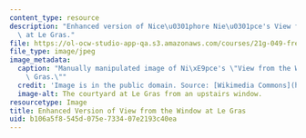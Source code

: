 ```yaml
---
content_type: resource
description: "Enhanced version of Nice\u0301phore Nie\u0301pce's View from the Window\
  \ at Le Gras."
file: https://ol-ocw-studio-app-qa.s3.amazonaws.com/courses/21g-049-french-photography-spring-2017/b106a5f8545d075e733407e2193c40ea_3.Niepce_2.jpg
file_type: image/jpeg
image_metadata:
  caption: "Manually manipulated image of Ni\xE9pce's \"View from the Window at Le\
    \ Gras.\""
  credit: 'Image is in the public domain. Source: [Wikimedia Commons](https://en.wikipedia.org/wiki/Nic%C3%A9phore_Ni%C3%A9pce#/media/File:View_from_the_Window_at_Le_Gras,_Joseph_Nic%C3%A9phore_Ni%C3%A9pce.jpg).'
  image-alt: The courtyard at Le Gras from an upstairs window.
resourcetype: Image
title: Enhanced Version of View from the Window at Le Gras
uid: b106a5f8-545d-075e-7334-07e2193c40ea
---
```

